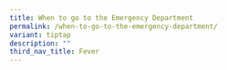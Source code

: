 ```yaml
---
title: When to go to the Emergency Department
permalink: /when-to-go-to-the-emergency-department/
variant: tiptap
description: ""
third_nav_title: Fever
---
```

